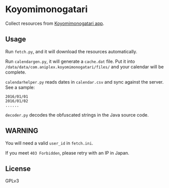 # Koyomimonogatari
Collect resources from [Koyomimonogatari app](https://play.google.com/store/apps/details?id=com.aniplex.koyomimonogatari).

Usage
---
Run `fetch.py`, and it will download the resources automatically.

Run `calendargen.py`, it will generate a `cache.dat` file. Put it into `/data/data/com.aniplex.koyomimonogatari/files/` and your calendar will be complete.

`calendarhelper.py` reads dates in `calendar.csv` and sync against the server. See a sample:
```
2016/01/01
2016/01/02
......
```

`decoder.py` decodes the obfuscated strings in the Java source code.

WARNING
---
You will need a valid `user_id` in `fetch.ini`.

If you meet `403 Forbidden`, please retry with an IP in Japan.

License
---
GPLv3
